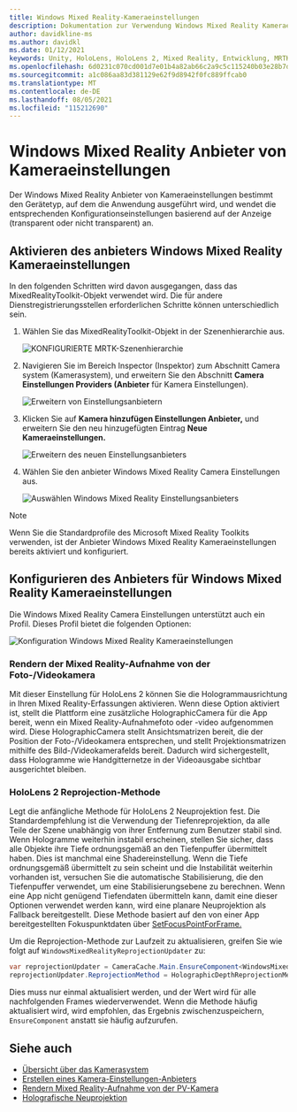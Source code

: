 ```yaml
---
title: Windows Mixed Reality-Kameraeinstellungen
description: Dokumentation zur Verwendung Windows Mixed Reality Kameraeinstellungen im MRTK
author: davidkline-ms
ms.author: davidkl
ms.date: 01/12/2021
keywords: Unity, HoloLens, HoloLens 2, Mixed Reality, Entwicklung, MRTK, Kamera,
ms.openlocfilehash: 6d0231c070cd001d7e01b4a82ab66c2a9c5c115240b03e28b7d49a14de1753f1
ms.sourcegitcommit: a1c086aa83d381129e62f9d8942f0fc889ffcab0
ms.translationtype: MT
ms.contentlocale: de-DE
ms.lasthandoff: 08/05/2021
ms.locfileid: "115212690"
---
```

# <a name="windows-mixed-reality-camera-settings-provider"></a>Windows Mixed Reality Anbieter von Kameraeinstellungen

Der Windows Mixed Reality Anbieter von Kameraeinstellungen bestimmt den Gerätetyp, auf dem die Anwendung ausgeführt wird, und wendet die entsprechenden Konfigurationseinstellungen basierend auf der Anzeige (transparent oder nicht transparent) an.

## <a name="enabling-the-windows-mixed-reality-camera-settings-provider"></a>Aktivieren des anbieters Windows Mixed Reality Kameraeinstellungen

In den folgenden Schritten wird davon ausgegangen, dass das MixedRealityToolkit-Objekt verwendet wird. Die für andere Dienstregistrierungsstellen erforderlichen Schritte können unterschiedlich sein.

1. Wählen Sie das MixedRealityToolkit-Objekt in der Szenenhierarchie aus.

    ![KONFIGURIERTE MRTK-Szenenhierarchie](../images/MRTK_ConfiguredHierarchy.png)

2. Navigieren Sie im Bereich Inspector (Inspektor) zum Abschnitt Camera system (Kamerasystem), und erweitern Sie den Abschnitt **Camera Einstellungen Providers (Anbieter** für Kamera Einstellungen).

    ![Erweitern von Einstellungsanbietern](../images/camera-system/ExpandProviders.png)

3. Klicken Sie auf **Kamera hinzufügen Einstellungen Anbieter,** und erweitern Sie den neu hinzugefügten Eintrag **Neue Kameraeinstellungen.**

    ![Erweitern des neuen Einstellungsanbieters](../images/camera-system/ExpandNewProvider.png)

4. Wählen Sie den anbieter Windows Mixed Reality Camera Einstellungen aus.

    ![Auswählen Windows Mixed Reality Einstellungsanbieters](../images/camera-system/SelectWindowsMixedRealitySettings.png)

> [!NOTE]
> Wenn Sie die Standardprofile des Microsoft Mixed Reality Toolkits verwenden, ist der Anbieter Windows Mixed Reality Kameraeinstellungen bereits aktiviert und konfiguriert.

## <a name="configuring-the-windows-mixed-reality-camera-settings-provider"></a>Konfigurieren des Anbieters für Windows Mixed Reality Kameraeinstellungen

Die Windows Mixed Reality Camera Einstellungen unterstützt auch ein Profil. Dieses Profil bietet die folgenden Optionen:

![Konfiguration Windows Mixed Reality Kameraeinstellungen](../images/camera-system/WMRCameraSettingsProfile.png)

### <a name="render-mixed-reality-capture-from-the-photovideo-camera"></a>Rendern der Mixed Reality-Aufnahme von der Foto-/Videokamera

Mit dieser Einstellung für HoloLens 2 können Sie die Hologrammausrichtung in Ihren Mixed Reality-Erfassungen aktivieren. Wenn diese Option aktiviert ist, stellt die Plattform eine zusätzliche HolographicCamera für die App bereit, wenn ein Mixed Reality-Aufnahmefoto oder -video aufgenommen wird. Diese HolographicCamera stellt Ansichtsmatrizen bereit, die der Position der Foto-/Videokamera entsprechen, und stellt Projektionsmatrizen mithilfe des Bild-/Videokamerafelds bereit. Dadurch wird sichergestellt, dass Hologramme wie Handgitternetze in der Videoausgabe sichtbar ausgerichtet bleiben.

### <a name="hololens-2-reprojection-method"></a>HoloLens 2 Reprojection-Methode

Legt die anfängliche Methode für HoloLens 2 Neuprojektion fest. Die Standardempfehlung ist die Verwendung der Tiefenreprojektion, da alle Teile der Szene unabhängig von ihrer Entfernung zum Benutzer stabil sind. Wenn Hologramme weiterhin instabil erscheinen, stellen Sie sicher, dass alle Objekte ihre Tiefe ordnungsgemäß an den Tiefenpuffer übermittelt haben. Dies ist manchmal eine Shadereinstellung. Wenn die Tiefe ordnungsgemäß übermittelt zu sein scheint und die Instabilität weiterhin vorhanden ist, versuchen Sie die automatische Stabilisierung, die den Tiefenpuffer verwendet, um eine Stabilisierungsebene zu berechnen. Wenn eine App nicht genügend Tiefendaten übermitteln kann, damit eine dieser Optionen verwendet werden kann, wird eine planare Neuprojektion als Fallback bereitgestellt. Diese Methode basiert auf den von einer App bereitgestellten Fokuspunktdaten über [SetFocusPointForFrame.](https://docs.unity3d.com/ScriptReference/XR.WSA.HolographicSettings.SetFocusPointForFrame.html)

Um die Reprojection-Methode zur Laufzeit zu aktualisieren, greifen Sie wie folgt auf `WindowsMixedRealityReprojectionUpdater` zu:

```c#
var reprojectionUpdater = CameraCache.Main.EnsureComponent<WindowsMixedRealityReprojectionUpdater>();
reprojectionUpdater.ReprojectionMethod = HolographicDepthReprojectionMethod.AutoPlanar;
```

Dies muss nur einmal aktualisiert werden, und der Wert wird für alle nachfolgenden Frames wiederverwendet. Wenn die Methode häufig aktualisiert wird, wird empfohlen, das Ergebnis zwischenzuspeichern, `EnsureComponent` anstatt sie häufig aufzurufen.

## <a name="see-also"></a>Siehe auch

- [Übersicht über das Kamerasystem](camera-system-overview.md)
- [Erstellen eines Kamera-Einstellungen-Anbieters](create-settings-provider.md)
- [Rendern Mixed Reality-Aufnahme von der PV-Kamera](/windows/mixed-reality/mixed-reality-capture-for-developers#render-from-the-pv-camera-opt-in)
- [Holografische Neuprojektion](/windows/mixed-reality/hologram-stability#reprojection)